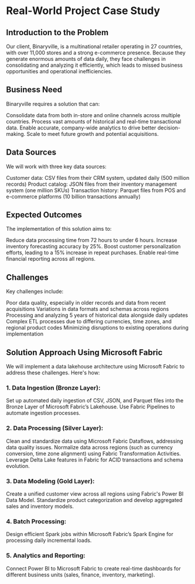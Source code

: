 # Real-World Project Case Study
## Introduction to the Problem

Our client, Binaryville, is a multinational retailer operating in 27 countries, with over 11,000 stores and a strong e-commerce presence. Because they generate enormous amounts of data daily, they face challenges in consolidating and analyzing it efficiently, which leads to missed business opportunities and operational inefficiencies.

## Business Need

Binaryville requires a solution that can:

Consolidate data from both in-store and online channels across multiple countries.
Process vast amounts of historical and real-time transactional data.
Enable accurate, company-wide analytics to drive better decision-making.
Scale to meet future growth and potential acquisitions.
## Data Sources

We will work with three key data sources:

Customer data: CSV files from their CRM system, updated daily (500 million records)
Product catalog: JSON files from their inventory management system (one million SKUs)
Transaction history: Parquet files from POS and e-commerce platforms (10 billion transactions annually)
## Expected Outcomes

The implementation of this solution aims to:

Reduce data processing time from 72 hours to under 6 hours.
Increase inventory forecasting accuracy by 25%.
Boost customer personalization efforts, leading to a 15% increase in repeat purchases.
Enable real-time financial reporting across all regions.
## Challenges

Key challenges include:

Poor data quality, especially in older records and data from recent acquisitions
Variations in data formats and schemas across regions
Processing and analyzing 5 years of historical data alongside daily updates
Complex ETL processes due to differing currencies, time zones, and regional product codes
Minimizing disruptions to existing operations during implementation
## Solution Approach Using Microsoft Fabric

We will implement a data lakehouse architecture using Microsoft Fabric to address these challenges. Here's how:

### 1. Data Ingestion (Bronze Layer):

Set up automated daily ingestion of CSV, JSON, and Parquet files into the Bronze Layer of Microsoft Fabric’s Lakehouse.
Use Fabric Pipelines to automate ingestion processes.
### 2. Data Processing (Silver Layer):

Clean and standardize data using Microsoft Fabric Dataflows, addressing data quality issues.
Normalize data across regions (such as currency conversion, time zone alignment) using Fabric Transformation Activities.
Leverage Delta Lake features in Fabric for ACID transactions and schema evolution.
### 3. Data Modeling (Gold Layer):

Create a unified customer view across all regions using Fabric's Power BI Data Model.
Standardize product categorization and develop aggregated sales and inventory models.
### 4. Batch Processing:

Design efficient Spark jobs within Microsoft Fabric’s Spark Engine for processing daily incremental loads.
### 5. Analytics and Reporting:

Connect Power BI to Microsoft Fabric to create real-time dashboards for different business units (sales, finance, inventory, marketing).